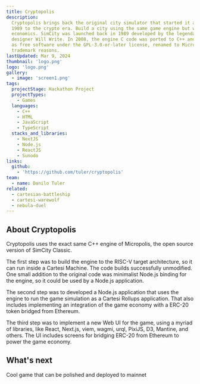 ```yaml
---
title: Cryptopolis
description:
  Cryptopolis brings back the original city simulator that started it all in
  1989 to the crypto era. Build a city using the same game engine but with real
  economics. SimCity was launched back in 1989 developed by the legendary game
  designer Will Write. In 2008, the engine C code was ported to C++ and released
  as free software under the GPL-3.0-or-later license, renamed to Micropolis for
  trademark reasons.
lastUpdated: Mar 9, 2024
thumbnail: 'logo.png'
logo: 'logo.png'
gallery:
  - image: 'screen1.png'
tags:
  projectStage: Hackathon Project
  projectTypes:
    - Games
  languages:
    - C++
    - HTML
    - JavaScript
    - TypeScript
  stacks_and_libraries:
    - NextJS
    - Node.js
    - ReactJS
    - Sunodo
links:
  github:
    - 'https://github.com/tuler/cryptopolis'
team:
  - name: Danilo Tuler
related:
  - cartesian-battleship
  - cartesi-warewolf
  - nebula-duel
---
```


## About Cryptopolis

Cryptopolis uses the exact same C++ engine of Micropolis, the open source
version of SimCity Classic.

The first step was to build the engine to the RISC-V target architecture, so it
can run inside a Cartesi Machine. The code builds successfully unmodified. One
small addition to the original code was minimalist Node.js binding for the
engine, so it could be used by a Node.js application.

The second step was to developed a Node.js application that uses the engine to
run the game simulation as a Cartesi Rollups application. That also includes
implementing an integration of the game economy with a ERC-20 token bridged from
Ethereum.

The third step was to implement a new Web UI for the game, using a myriad of
libraries, like React, Next.js, viem, wagmi, urql, PixiJS, D3, Mantine, and
others. The UI includes screens for bridging ERC-20 from Ethereum to power the
game economy.

## What's next

Cool game that can be polished and deployed to mainnet
